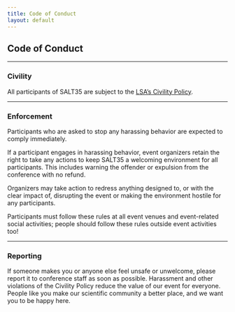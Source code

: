 ```yaml
---
title: Code of Conduct
layout: default
---
```


## Code of Conduct

<hr/>

### Civility

All participants of SALT35 are subject to the [LSA’s Civility Policy](https://www.linguisticsociety.org/content/lsa-civility-policy). 

<hr/>

### Enforcement

Participants who are asked to stop any harassing behavior are expected to comply immediately.

If a participant engages in harassing behavior, event organizers retain the right to take any actions to keep SALT35 a welcoming environment for all participants. This includes warning the offender or expulsion from the conference with no refund.

Organizers may take action to redress anything designed to, or with the clear impact of, disrupting the event or making the environment hostile for any participants.

Participants must follow these rules at all event venues and event-related social activities; people should follow these rules outside event activities too!

<hr/>

### Reporting

If someone makes you or anyone else feel unsafe or unwelcome, please report it to conference staff as soon as possible. Harassment and other violations of the Civility Policy reduce the value of our event for everyone. People like you make our scientific community a better place, and we want you to be happy here.
